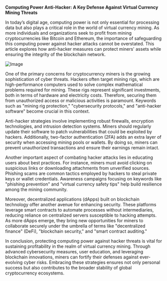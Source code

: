 **Computing Power Anti-Hacker: A Key Defense Against Virtual Currency Mining Threats**

In today’s digital age, computing power is not only essential for processing data but also plays a critical role in the world of virtual currency mining. As more individuals and organizations seek to profit from mining cryptocurrencies like Bitcoin and Ethereum, the importance of safeguarding this computing power against hacker attacks cannot be overstated. This article explores how anti-hacker measures can protect miners' assets while ensuring the integrity of the blockchain network.

![Image](https://github.com/user-attachments/assets/31692037-0104-4703-abd1-696b6a7dd41b)

One of the primary concerns for cryptocurrency miners is the growing sophistication of cyber threats. Hackers often target mining rigs, which are high-performance computers used to solve complex mathematical problems required for mining. These rigs represent significant investments, both in terms of hardware and electricity costs. Therefore, securing them from unauthorized access or malicious activities is paramount. Keywords such as "mining rig protection," "cybersecurity protocols," and "anti-hacker software" become crucial in this context.

Anti-hacker strategies involve implementing robust firewalls, encryption technologies, and intrusion detection systems. Miners should regularly update their software to patch vulnerabilities that could be exploited by hackers. Additionally, two-factor authentication (2FA) adds an extra layer of security when accessing mining pools or wallets. By doing so, miners can prevent unauthorized transactions and ensure their earnings remain intact.

Another important aspect of combating hacker attacks lies in educating users about best practices. For instance, miners must avoid clicking on suspicious links or downloading attachments from unverified sources. Phishing scams are common tactics employed by hackers to steal private keys or wallet credentials. Awareness campaigns focusing on keywords like "phishing prevention" and "virtual currency safety tips" help build resilience among the mining community.

Moreover, decentralized applications (dApps) built on blockchain technology offer another avenue for enhancing security. These platforms leverage smart contracts to automate processes without intermediaries, reducing reliance on centralized servers susceptible to hacking attempts. As more dApps emerge, they bring new opportunities for miners to collaborate securely under the umbrella of terms like "decentralized finance" (DeFi), "blockchain security," and "smart contract auditing."

In conclusion, protecting computing power against hacker threats is vital for sustaining profitability in the realm of virtual currency mining. Through advanced cybersecurity measures, user education, and leveraging blockchain innovations, miners can fortify their defenses against ever-evolving cyber risks. Embracing these strategies ensures not only personal success but also contributes to the broader stability of global cryptocurrency ecosystems.